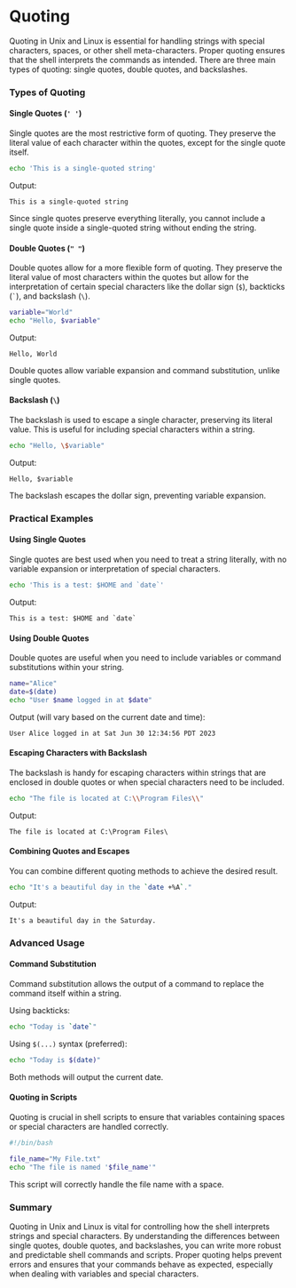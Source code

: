 # Quoting

Quoting in Unix and Linux is essential for handling strings with special characters, spaces, or other shell meta-characters. Proper quoting ensures that the shell interprets the commands as intended. There are three main types of quoting: single quotes, double quotes, and backslashes.

### Types of Quoting

#### Single Quotes (`' '`)

Single quotes are the most restrictive form of quoting. They preserve the literal value of each character within the quotes, except for the single quote itself.

```sh
echo 'This is a single-quoted string'
```

Output:

```
This is a single-quoted string
```

Since single quotes preserve everything literally, you cannot include a single quote inside a single-quoted string without ending the string.

#### Double Quotes (`" "`)

Double quotes allow for a more flexible form of quoting. They preserve the literal value of most characters within the quotes but allow for the interpretation of certain special characters like the dollar sign (`$`), backticks (`` ` ``), and backslash (`\`).

```sh
variable="World"
echo "Hello, $variable"
```

Output:

```
Hello, World
```

Double quotes allow variable expansion and command substitution, unlike single quotes.

#### Backslash (`\`)

The backslash is used to escape a single character, preserving its literal value. This is useful for including special characters within a string.

```sh
echo "Hello, \$variable"
```

Output:

```
Hello, $variable
```

The backslash escapes the dollar sign, preventing variable expansion.

### Practical Examples

#### Using Single Quotes

Single quotes are best used when you need to treat a string literally, with no variable expansion or interpretation of special characters.

```sh
echo 'This is a test: $HOME and `date`'
```

Output:

```
This is a test: $HOME and `date`
```

#### Using Double Quotes

Double quotes are useful when you need to include variables or command substitutions within your string.

```sh
name="Alice"
date=$(date)
echo "User $name logged in at $date"
```

Output (will vary based on the current date and time):

```
User Alice logged in at Sat Jun 30 12:34:56 PDT 2023
```

#### Escaping Characters with Backslash

The backslash is handy for escaping characters within strings that are enclosed in double quotes or when special characters need to be included.

```sh
echo "The file is located at C:\\Program Files\\"
```

Output:

```
The file is located at C:\Program Files\
```

#### Combining Quotes and Escapes

You can combine different quoting methods to achieve the desired result.

```sh
echo "It's a beautiful day in the `date +%A`."
```

Output:

```
It's a beautiful day in the Saturday.
```

### Advanced Usage

#### Command Substitution

Command substitution allows the output of a command to replace the command itself within a string.

Using backticks:

```sh
echo "Today is `date`"
```

Using `$(...)` syntax (preferred):

```sh
echo "Today is $(date)"
```

Both methods will output the current date.

#### Quoting in Scripts

Quoting is crucial in shell scripts to ensure that variables containing spaces or special characters are handled correctly.

```sh
#!/bin/bash

file_name="My File.txt"
echo "The file is named '$file_name'"
```

This script will correctly handle the file name with a space.

### Summary

Quoting in Unix and Linux is vital for controlling how the shell interprets strings and special characters. By understanding the differences between single quotes, double quotes, and backslashes, you can write more robust and predictable shell commands and scripts. Proper quoting helps prevent errors and ensures that your commands behave as expected, especially when dealing with variables and special characters.
